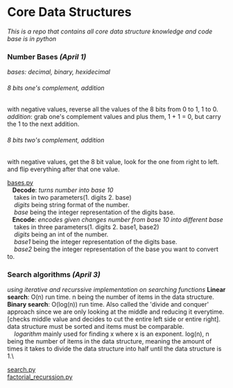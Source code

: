 # Core Data Structures
*This is a repo that contains all core data structure knowledge and code base is in python*

### Number Bases *(April 1)*
*bases: decimal, binary, hexidecimal*

###### 8 bits one's complement, addition
with negative values, reverse all the values of the 8 bits from 0 to 1, 1 to 0.\
*addition*: grab one's complement values and plus them, 1 + 1 = 0, but carry the 1 to the next addition.
###### 8 bits two's complement, addition
with negative values, get the 8 bit value, look for the one from right to left. and flip everything after that one value.
	
[bases.py](https://github.com/RinniSwift/CoreDataStructures/blob/master/bases.py)\
&nbsp;&nbsp;&nbsp;**Decode**: *turns number into base 10*\
&nbsp;&nbsp;&nbsp;&nbsp;takes in two parameters(1. digits 2. base)\
&nbsp;&nbsp;&nbsp;&nbsp;*digits* being string format of the number.\
&nbsp;&nbsp;&nbsp;&nbsp;*base* being the integer representation of the digits base.\
&nbsp;&nbsp;&nbsp;**Encode**: *encodes given changes number from base 10 into different base*\
&nbsp;&nbsp;&nbsp;&nbsp;takes in three parameters(1. digits 2. base1, base2) \
&nbsp;&nbsp;&nbsp;&nbsp;*digits* being an int of the number.\
&nbsp;&nbsp;&nbsp;&nbsp;*base1* being the integer representation of the digits base.\
&nbsp;&nbsp;&nbsp;&nbsp;*base2* being the integer representation of the base you want to convert to.

### Search algorithms *(April 3)*
*using iterative and recurssive implementation on searching functions*
**Linear search**: O(n) run time. n being the number of items in the data structure.\
**Binary search**: O(log(n)) run time. Also called the 'divide and conquer' approach since we are only looking at the middle and reducing it everytime. [checks middle value and decides to cut the entire left side or entire right]. data structure must be sorted and items must be comparable.\
&nbsp;&nbsp;&nbsp;&nbsp;*logarithm* mainly used for finding x where x is an exponent. log(n), n being the number of items in the data structure, meaning the amount of times it takes to divide the data structure into half until the data structure is 1.\

[search.py](https://github.com/RinniSwift/CoreDataStructures/blob/master/search.py)\
[factorial_recurssion.py](https://github.com/RinniSwift/CoreDataStructures/blob/master/factorial_recursion.py)
